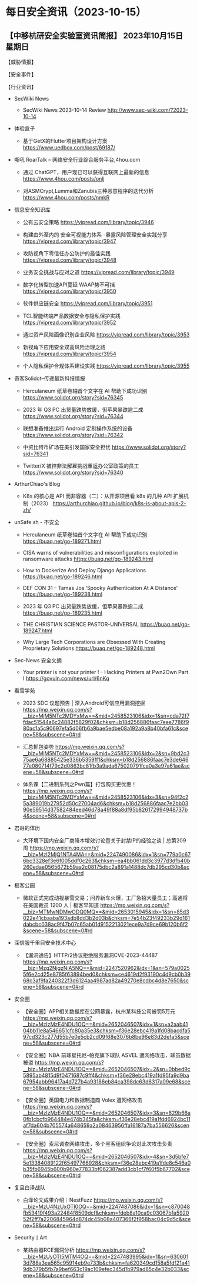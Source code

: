 # 每日安全资讯（2023-10-15）

【中移杭研安全实验室资讯简报】
2023年10月15日 星期日
---------------------------
【威胁情报】

【安全事件】

【行业资讯】

- SecWiki News
  - SecWiki News 2023-10-14 Review
http://www.sec-wiki.com/?2023-10-14

- 体验盒子
  - 基于GetX的Flutter项目架构设计方案
https://www.uedbox.com/post/69187/

- 嘶吼 RoarTalk – 网络安全行业综合服务平台,4hou.com
  - 通过 ChatGPT，用户现已可以获得互联网上最新的信息
https://www.4hou.com/posts/onlj

  - 对ASMCrypt,Lumma和Zanubis三种恶意程序的迭代分析
https://www.4hou.com/posts/nmkR

- 信息安全知识库
  - 公有云安全策略
https://vipread.com/library/topic/3946

  - 构建由外至内的 安全可视能力体系 -暴露风险管理安全实践分享
https://vipread.com/library/topic/3947

  - 攻防视角下零信任办公防护的最佳实践
https://vipread.com/library/topic/3948

  - 业务安全挑战与应对之道
https://vipread.com/library/topic/3949

  - 数字化转型加速API蔓延 WAAP势不可挡
https://vipread.com/library/topic/3950

  - 软件供应链安全
https://vipread.com/library/topic/3951

  - TCL智能终端产品数据安全与隐私保护实践
https://vipread.com/library/topic/3952

  - 通过资产风险画像识别企业风险
https://vipread.com/library/topic/3953

  - 新视角下应用安全双高风险治理之路
https://vipread.com/library/topic/3954

  - 个人隐私保护合规体系建设实践
https://vipread.com/library/topic/3955

- 奇客Solidot–传递最新科技情报
  - Herculaneum 纸草卷轴首个文字在 AI 帮助下成功识别
https://www.solidot.org/story?sid=76345

  - 2023 年 Q3 PC 出货量跌势放缓，但苹果暴跌逾二成
https://www.solidot.org/story?sid=76344

  - 联想准备推出运行 Android 定制操作系统的设备
https://www.solidot.org/story?sid=76342

  - 中资比特币矿场在美引发国家安全担忧
https://www.solidot.org/story?sid=76341

  - Twitter/X 被控非法解雇挑战重返办公室政策的员工
https://www.solidot.org/story?sid=76340

- ArthurChiao's Blog
  - K8s 的核心是 API 而非容器（二）：从开源项目看 k8s 的几种 API 扩展机制（2023）
https://arthurchiao.github.io/blog/k8s-is-about-apis-2-zh/

- unSafe.sh - 不安全
  - Herculaneum 纸草卷轴首个文字在 AI 帮助下成功识别
https://buaq.net/go-189271.html

  - CISA warns of vulnerabilities and misconfigurations exploited in ransomware attacks
https://buaq.net/go-189243.html

  - How to Dockerize And Deploy Django Applications
https://buaq.net/go-189246.html

  - DEF CON 31 – Tamas Jos ‘Spooky Authentication At A Distance’
https://buaq.net/go-189238.html

  - 2023 年 Q3 PC 出货量跌势放缓，但苹果暴跌逾二成
https://buaq.net/go-189235.html

  - THE CHRISTIAN SCIENCE PASTOR-UNIVERSAL
https://buaq.net/go-189247.html

  - Why Large Tech Corporations are Obsessed With Creating Proprietary Solutions
https://buaq.net/go-189248.html

- Sec-News 安全文摘
  - Your printer is not your printer ! - Hacking Printers at Pwn2Own Part I
https://govuln.com/news/url/6nKq

- 看雪学苑
  - 2023 SDC 议题预告 | 深入Android可信应用漏洞挖掘
https://mp.weixin.qq.com/s?__biz=MjM5NTc2MDYxMw==&mid=2458523106&idx=1&sn=cda72f7fdac51544a6c24882f5829f02&chksm=b18d256886faac7eee7786f980ac1a5c90697efa5d06fb6a9bae5edbe08a192a9a8b40bfa61c&scene=58&subscene=0#rd

  - 汇总抓包姿势
https://mp.weixin.qq.com/s?__biz=MjM5NTc2MDYxMw==&mid=2458523106&idx=2&sn=9bd2c375ae6a68885425e336b5359ff1&chksm=b18d256886faac7e3de64677e080714f79c2d0863bc81fb3a9ada675020791fca0a3e97a61ae&scene=58&subscene=0#rd

  - 体系课【二进制系列之Pwn篇】打包购买更优惠！
https://mp.weixin.qq.com/s?__biz=MjM5NTc2MDYxMw==&mid=2458523106&idx=3&sn=94f2c25a389019b27952d50c27004ad6&chksm=b18d256886faac7e2bb0390e59514d37582484eed46d78a49f88a8df95b826172994948737b4&scene=58&subscene=0#rd

- 君哥的体历
  - 大环境下国内安全厂商降本增效讨论暨关于封禁IP的经验之谈  | 总第209周
https://mp.weixin.qq.com/s?__biz=MzI2MjQ1NTA4MA==&mid=2247490086&idx=1&sn=779a0c676bc3328ef3e6f005ddf0c263&chksm=ea4bb061dd3c3977d3dfb40b260edae0565672b59aa2c08175dbc2a891a1488dc7db295cd30b&scene=58&subscene=0#rd

- 极客公园
  - 微软正式完成动视暴雪交易；问界新车火爆，工厂急招大量员工；高通将在美国裁员 1200 人 | 极客早知道
https://mp.weixin.qq.com/s?__biz=MTMwNDMwODQ0MQ==&mid=2653015945&idx=1&sn=85d3022e41cbaaba193adb8dd3b2d03b&chksm=7e54b23f49233b29d161dabcbc038ac9f47b07c65ab01d9152213021ece9a7d9ce69b120b6f2&scene=58&subscene=0#rd

- 深信服千里目安全技术中心
  - 【漏洞通告】HTTP/2协议拒绝服务漏洞CVE-2023-44487
https://mp.weixin.qq.com/s?__biz=Mzg2NjgzNjA5NQ==&mid=2247520962&idx=1&sn=579a00255f6e2cd25e8785f63894bed0&chksm=ce4619d2f93190c4d9cb0b3968c3af9fa240322f3d6124aa4987ad82a49270e8cdbc4d8e7650&scene=58&subscene=0#rd

- 安全圈
  - 【安全圈】APP相关数据库在公网暴露，杭州某科技公司被罚5万元
https://mp.weixin.qq.com/s?__biz=MzIzMzE4NDU1OQ==&mid=2652046507&idx=1&sn=a2aab4104bb11e8a546651cfc80a35e3&chksm=f36e28ebc419a1fd08bacdfa597cd323c277d55b7e0e5cb2cd09f68e3076b8be96e83d2defa5&scene=58&subscene=0#rd

  - 【安全圈】NBA 前球星托尼-帕克旗下球队 ASVEL 遭网络攻击，球员数据被盗
https://mp.weixin.qq.com/s?__biz=MzIzMzE4NDU1OQ==&mid=2652046507&idx=2&sn=0bbed9c5895ab4815d9f0471687c9ff4&chksm=f36e28ebc419a1fd95fa9d9ba67954abb96417a4d727b4a93186eb84ca398dc63d6317a09e68&scene=58&subscene=0#rd

  - 【安全圈】英国电力和数据制造商 Volex 遭网络攻击
https://mp.weixin.qq.com/s?__biz=MzIzMzE4NDU1OQ==&mid=2652046507&idx=3&sn=829b66a0fb1cbcfb964484e474b345fa&chksm=f36e28ebc419a1fdd6924bc11af7da604b705574a648659a2a08463956ffa16187a7ba556626&scene=58&subscene=0#rd

  - 【安全圈】索尼调查网络攻击，多个黑客组织争论对此次攻击负责
https://mp.weixin.qq.com/s?__biz=MzIzMzE4NDU1OQ==&mid=2652046507&idx=4&sn=3d5bfe75e13384089122f65497766928&chksm=f36e28ebc419a1fde8c546a0b35fb6945b600b960e77833bf062387add3cb1cf7f60f5b67702&scene=58&subscene=0#rd

- 复旦白泽战队
  - 白泽论文成果介绍｜NestFuzz
https://mp.weixin.qq.com/s?__biz=MzU4NzUxOTI0OQ==&mid=2247487086&idx=1&sn=c870048fb53419f493a22484f8509dcf&chksm=fdeb8a10ca9c03067b1a592052f2ff7a2206845964d874dc45b08a407366f2f958bac04c9d5c&scene=58&subscene=0#rd

- Security丨Art
  - 某路由器RCE漏洞分析
https://mp.weixin.qq.com/s?__biz=MzUyOTI5MTM4OQ==&mid=2247483995&idx=1&sn=6306013d788a3ea565c95914eb9e733b&chksm=fa620349cd158a5fdf21a419db379b5fb7a9bef663c19ac109efec345d1b979ad85c4e32b033&scene=58&subscene=0#rd

